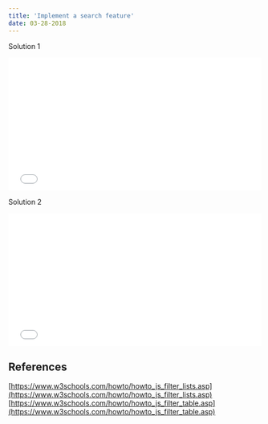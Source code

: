 ```yaml
---
title: 'Implement a search feature'
date: 03-28-2018
---
```


Solution 1

<iframe height="265" style="width: 100%;" scrolling="no" title="Search Filter List (Solution 1)" src="//codepen.io/ozywuli/embed/bzqeNZ/?height=265&theme-id=dark&default-tab=js,result" frameborder="no" allowtransparency="true" allowfullscreen="true">
  See the Pen <a href='https://codepen.io/ozywuli/pen/bzqeNZ/'>Search Filter List (Solution 1)</a> by ozywuli
  (<a href='https://codepen.io/ozywuli'>@ozywuli</a>) on <a href='https://codepen.io'>CodePen</a>.
</iframe>

Solution 2

<iframe height="265" style="width: 100%;" scrolling="no" title="Search Filter List (Solution 2)" src="//codepen.io/ozywuli/embed/BMWzde/?height=265&theme-id=dark&default-tab=html,result" frameborder="no" allowtransparency="true" allowfullscreen="true">
  See the Pen <a href='https://codepen.io/ozywuli/pen/BMWzde/'>Search Filter List (Solution 2)</a> by ozywuli
  (<a href='https://codepen.io/ozywuli'>@ozywuli</a>) on <a href='https://codepen.io'>CodePen</a>.
</iframe>

## References

[https://www.w3schools.com/howto/howto_js_filter_lists.asp](https://www.w3schools.com/howto/howto_js_filter_lists.asp)
[https://www.w3schools.com/howto/howto_js_filter_table.asp](https://www.w3schools.com/howto/howto_js_filter_table.asp)